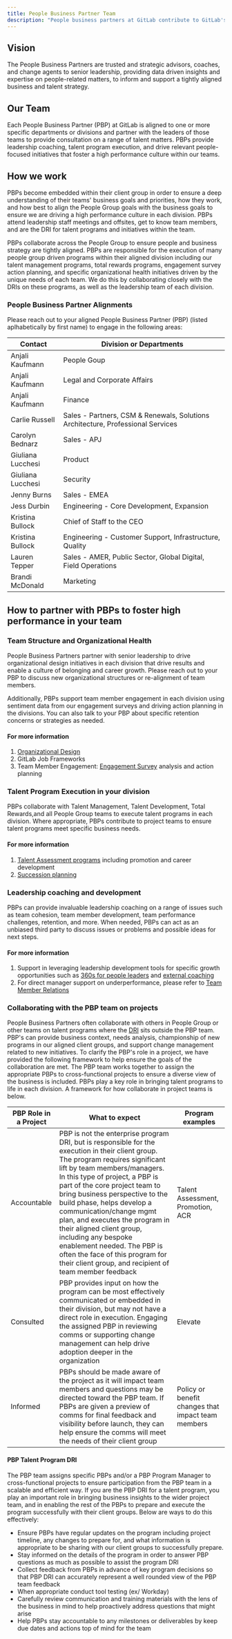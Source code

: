 ```yaml
---
title: People Business Partner Team
description: "People business partners at GitLab contribute to GitLab's strategy by driving a high performance and inclusive culture in each division."
---
```


## Vision

The People Business Partners are trusted and strategic advisors, coaches, and change agents to senior leadership, providing data driven insights and expertise on people-related matters, to inform and support a tightly aligned business and talent strategy.

## Our Team

Each People Business Partner (PBP) at GitLab is aligned to one or more specific departments or divisions and partner with the leaders of those teams to provide consultation on a range of talent matters. PBPs provide leadership coaching, talent program execution, and drive relevant people-focused initiatives that foster a high performance culture within our teams.

## How we work

PBPs become embedded within their client group in order to ensure a deep understanding of their teams' business goals and priorities, how they work, and how best to align the People Group goals with the business goals to ensure we are driving a high performance culture in each division. PBPs attend leadership staff meetings and offsites, get to know team members, and are the DRI for talent programs and initiatives within the team.

PBPs collaborate across the People Group to ensure people and business strategy are tightly aligned. PBPs are responsible for the execution of many people group driven programs within their aligned division including our talent management programs, total rewards programs, engagement survey action planning, and specific organizational health initiatives driven by the unique needs of each team. We do this by collaborating closely with the DRIs on these programs, as well as the leadership team of each division.

### People Business Partner Alignments

Please reach out to your aligned People Business Partner (PBP) (listed aplhabetically by first name) to engage in the following areas:

| Contact | Division or Departments |
|-------------------|-------------|
| Anjali Kaufmann   | People Goup |
| Anjali Kaufmann   | Legal and Corporate Affairs |
| Anjali Kaufmann   | Finance |
| Carlie Russell    | Sales - Partners, CSM & Renewals,  Solutions Architecture, Professional Services|
| Carolyn Bednarz   | Sales - APJ|
| Giuliana Lucchesi | Product |
| Giuliana Lucchesi | Security |
| Jenny Burns       | Sales - EMEA |
| Jess Durbin       | Engineering - Core Development, Expansion |
| Kristina Bullock       |Chief of Staff to the CEO|
| Kristina Bullock  | Engineering - Customer Support, Infrastructure, Quality |
| Lauren Tepper     | Sales - AMER, Public Sector, Global Digital, Field Operations  |
| Brandi McDonald | Marketing |

## How to partner with PBPs to foster high performance in your team

### Team Structure and Organizational Health

People Business Partners partner with senior leadership to drive organizational design initiatives in each division that drive results and enable a culture of belonging and career growth. Please reach out to your PBP to discuss new organizational structures or re-alignment of team members.

Additionally, PBPs support team member engagement in each division using sentiment data from our engagement surveys and driving action planning in the divisions. You can also talk to your PBP about specific retention concerns or strategies as needed.

#### For more information

1. [Organizational Design](/handbook/people-group/organizational-design/)
1. GitLab Job Frameworks
1. Team Member Engagement: [Engagement Survey](/handbook/people-group/engagement/#engagement-and-org-health-surveys-overview) analysis and action planning

### Talent Program Execution in your division

PBPs collaborate with Talent Management, Talent Development, Total Rewards,and all People Group teams to execute talent programs in each division.  Where appropriate, PBPs contribute to project teams to ensure talent programs meet specific business needs.

#### For more information

1. [Talent Assessment programs](/handbook/people-group/talent-assessment/) including promotion and career development
1. [Succession planning](/handbook/people-group/talent-assessment/#succession-planning)

### Leadership coaching and development

PBPs can provide invaluable leadership coaching on a range of issues such as team cohesion, team member development, team performance challenges, retention, and more. When needed, PBPs can act as an unbiased third party to discuss issues or problems and possible ideas for next steps.

#### For more information

1. Support in leveraging leadership development tools for specific growth opportunities such as [360s for people leaders](/handbook/people-group/360-feedback/) and [external coaching](/handbook/leadership/coaching/)
1. For direct manager support on underperformance, please refer to [Team Member Relations](/handbook/people-group/team-member-relations/)

### Collaborating with the PBP team on projects

People Business Partners often collaborate with others in People Group or other teams on talent programs where the [DRI](/handbook/people-group/directly-responsible-individuals/) sits outside the PBP team. PBP's can provide business context, needs analysis, championship of new programs in our aligned client groups, and support change management related to new initiatives. To clarify the PBP's role in a project, we have provided the following framework to help ensure the goals of the collaboration are met. The PBP team works together to assign the appropriate PBPs to cross-functional projects to ensure a diverse view of the business is included. PBPs play a key role in bringing talent programs to life in each division. A framework for how collaborate in project teams is below.

| PBP Role in a Project    | What to expect | Program examples |
|---------|---------|-------|
| Accountable  | PBP is not the enterprise program DRI, but is responsible for the execution in their client group. The program requires significant lift by team members/managers. In this type of project, a PBP is part of the core project team to bring business perspective to the build phase, helps develop a communication/change mgmt plan, and executes the program in their aligned client group, including any bespoke enablement needed. The PBP is often the face of this program for their client group, and recipient of team member feedback | Talent Assessment, Promotion, ACR    |
| Consulted | PBP provides input on how the program can be most effectively communicated or embedded in their division, but may not have a direct role in execution. Engaging the assigned PBP in reviewing comms or supporting change management can help drive adoption deeper in the organization |Elevate   |
| Informed    | PBPs should be made aware of the project as it will impact team members and questions may be directed toward the PBP team. If PBPs are given a preview of comms for final feedback and visibility before launch, they can help ensure the comms will meet the needs of their client group | Policy or benefit changes that impact team members    |

#### PBP Talent Program DRI

The PBP team assigns specific PBPs and/or a PBP Program Manager to cross-functional projects to ensure participation from the PBP team in a scalable and efficient way. If you are the PBP DRI for a talent program, you play an important role in bringing business insights to the wider project team, and in enabling the rest of the PBPs to prepare and execute the program successfully with their client groups. Below are ways to do this effectively:

- Ensure PBPs have regular updates on the program including project timeline, any changes to prepare for, and what information is appropriate to be sharing with our client groups to successfully prepare.
- Stay informed on the details of the program in order to answer PBP questions as much as possible to assist the program DRI
- Collect feedback from PBPs in advance of key program decisions so that PBP DRI can accurately represent a well rounded view of the PBP team feedback
- When appropriate conduct tool testing (ex/ Workday)
- Carefully review communication and training materials with the lens of the business in mind to help proactively address questions that might arise
- Help PBPs stay accountable to any milestones or deliverables by keep due dates and actions top of mind for the team

<br>
<br>
<br>
